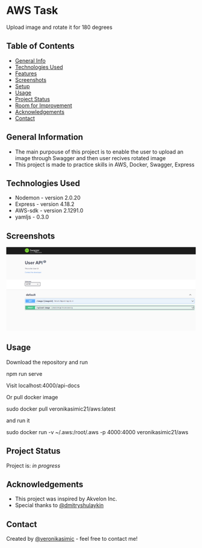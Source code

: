 # AWS Task

Upload image and rotate it for 180 degrees

## Table of Contents

- [General Info](#general-information)
- [Technologies Used](#technologies-used)
- [Features](#features)
- [Screenshots](#screenshots)
- [Setup](#setup)
- [Usage](#usage)
- [Project Status](#project-status)
- [Room for Improvement](#room-for-improvement)
- [Acknowledgements](#acknowledgements)
- [Contact](#contact)

## General Information

- The main purpouse of this project is to enable the user to upload an image through Swagger and then user recives rotated image
- This project is made to practice skills in AWS, Docker, Swagger, Express

## Technologies Used

- Nodemon - version 2.0.20
- Express - version 4.18.2
- AWS-sdk - version 2.1291.0
- yamljs - 0.3.0

## Screenshots

![UI Swagger](./img/screenshot.png)

## Usage

Download the repository and run

npm run serve

Visit localhost:4000/api-docs

Or pull docker image

sudo docker pull veronikasimic21/aws:latest

and run it

sudo docker run -v ~/.aws:/root/.aws -p 4000:4000 veronikasimic21/aws
## Project Status

Project is: _in progress_

## Acknowledgements

- This project was inspired by Akvelon Inc.
- Special thanks to [@dmitryshulaykin](https://github.com/dmitriyqq)

## Contact

Created by [@veronikasimic](https://github.com/veronika-simic) - feel free to contact me!
